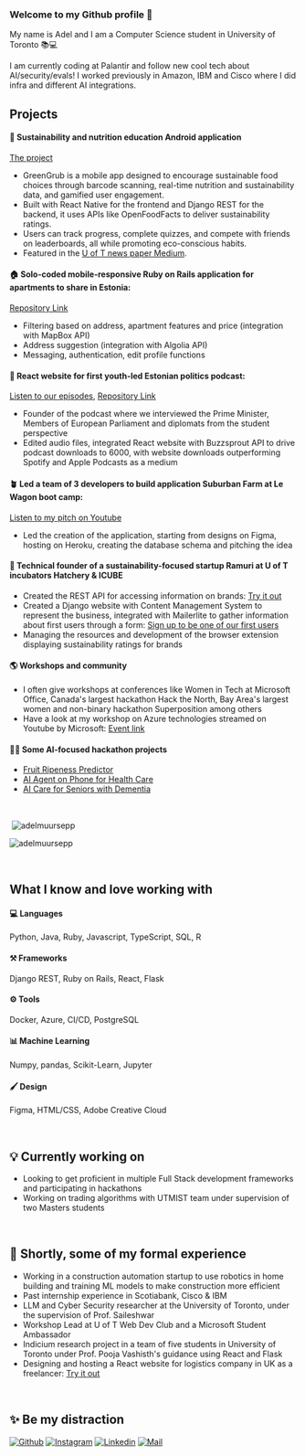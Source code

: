 ### Welcome to my Github profile 👋

My name is Adel and I am a Computer Science student in University of Toronto 📚💻

I am currently coding at Palantir and follow new cool tech about AI/security/evals! I worked previously in Amazon, IBM and Cisco where I did infra and different AI integrations.


## Projects

#### 🍓 Sustainability and nutrition education Android application
[The project](https://github.com/utmgdsc/Green-Grub/tree/main)

- GreenGrub is a mobile app designed to encourage sustainable food choices through barcode scanning, real-time nutrition and sustainability data, and gamified user engagement.
- Built with React Native for the frontend and Django REST for the backend, it uses APIs like OpenFoodFacts to deliver sustainability ratings.
- Users can track progress, complete quizzes, and compete with friends on leaderboards, all while promoting eco-conscious habits.
- Featured in the [U of T news paper Medium](https://themedium.ca/greengrub-an-app-dedicated-to-food-sustainability-and-healthy-eating/).

#### 🏠 Solo-coded mobile-responsive Ruby on Rails application for apartments to share in Estonia: 

[Repository Link](https://github.com/adelmuursepp/co-flat-website)
- Filtering based on address, apartment features and price (integration with MapBox API)
- Address suggestion (integration with Algolia API)
- Messaging, authentication, edit profile functions

#### 🎤 React website for first youth-led Estonian politics podcast: 

[Listen to our episodes](https://infosolm.netlify.app/), [Repository Link](https://github.com/adelmuursepp/podcast-infosolm)
- Founder of the podcast where we interviewed the Prime Minister, Members of European Parliament and diplomats from the student perspective
- Edited audio files, integrated React website with Buzzsprout API to drive podcast downloads to 6000, with website downloads outperforming Spotify and Apple Podcasts as a medium

#### 🪴 Led a team of 3 developers to build application Suburban Farm at Le Wagon boot camp: 

[Listen to my pitch on Youtube](https://youtu.be/f_zCMICRmXo?t=565)
- Led the creation of the application, starting from designs on Figma, hosting on Heroku, creating the database schema and pitching the idea

#### 🌱 Technical founder of a sustainability-focused startup Ramuri at U of T incubators Hatchery & ICUBE
- Created the REST API for accessing information on brands: [Try it out](https://ramuriapi.herokuapp.com/brands/)
- Created a Django website with Content Management System to represent the business, integrated with Mailerlite to gather information about first users through a form: [Sign up to be one of our first users](https://www.ramuri.ca/en/)
- Managing the resources and development of the browser extension displaying sustainability ratings for brands

#### 🌎 Workshops and community
- I often give workshops at conferences like Women in Tech at Microsoft Office, Canada's largest hackathon Hack the North, Bay Area's largest women and non-binary hackathon Superposition among others
- Have a look at my workshop on Azure technologies streamed on Youtube by Microsoft: [Event link](https://developer.microsoft.com/en-us/reactor/events/18451/)

#### 👩‍💻 Some AI-focused hackathon projects
- [Fruit Ripeness Predictor](https://devpost.com/software/seasonal)
- [AI Agent on Phone for Health Care](https://github.com/adelmuursepp/pocketdoc)
- [AI Care for Seniors with Dementia](https://devpost.com/software/carely)

<br/>

<p>&nbsp;<img align="center" src="https://github-readme-stats.vercel.app/api?username=adelmuursepp&show_icons=true&locale=en&\&rank_icon=github&include_all_commits=true" alt="adelmuursepp" /></p>

<p><img align="center" src="https://github-readme-streak-stats.herokuapp.com/?user=adelmuursepp&" alt="adelmuursepp" /></p>

<br/>

## What I know and love working with

#### 💻 Languages
Python, Java, Ruby, Javascript, TypeScript, SQL, R

#### ⚒ Frameworks
Django REST, Ruby on Rails, React, Flask

#### ⚙️ Tools
Docker, Azure, CI/CD, PostgreSQL

#### 📊 Machine Learning
Numpy, pandas, Scikit-Learn, Jupyter

#### 🖌 Design
Figma, HTML/CSS, Adobe Creative Cloud

<br/>

## 💡 Currently working on
- Looking to get proficient in multiple Full Stack development frameworks and participating in hackathons
- Working on trading algorithms with UTMIST team under supervision of two Masters students

<br/>

## 🔭 Shortly, some of my formal experience
- Working in a construction automation startup to use robotics in home building and training ML models to make construction more efficient
- Past internship experience in Scotiabank, Cisco & IBM
- LLM and Cyber Security researcher at the University of Toronto, under the supervision of Prof. Saileshwar
- Workshop Lead at U of T Web Dev Club and a Microsoft Student Ambassador
- Indicium research project in a team of five students in University of Toronto under Prof. Pooja Vashisth's guidance using React and Flask
- Designing and hosting a React website for logistics company in UK as a freelancer: [Try it out](https://webcafs.netlify.app/)

<br/>

## ✨ Be my distraction
[![Github](https://img.shields.io/github/followers/adelmuursepp?label=Follow&style=social)](https://github.com/adelmuursepp) 
[![Instagram](https://img.shields.io/badge/-@adel.muursepp-red?style=flat-square&logo=instagram&logoColor=white&link=https://www.instagram.com/adel.muursepp/)](https://www.instagram.com/adel.muursepp/)
[![Linkedin](https://img.shields.io/badge/-Adel%20Muursepp-blue?style=flat-square&logo=linkedin&logoColor=white&link=https://www.linkedin.com/in/adel-muursepp/)](https://www.linkedin.com/in/adel-muursepp/)
[![Mail](https://img.shields.io/badge/-adel.muursepp@gmail.com-gray?style=flat-square&logo=gmail&logoColor=red&link=https://www.linkedin.com/in/adel-muursepp/)](mailto:adel.muursepp@gmail.com)


